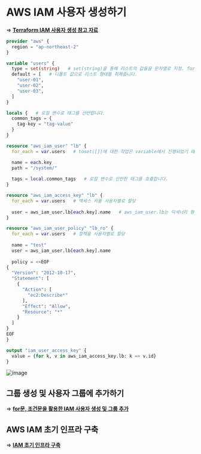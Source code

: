 # AWS IAM 사용자 생성하기


=> **[Terraform IAM 사용자 생성 참고 자료](https://registry.terraform.io/providers/hashicorp/aws/latest/docs/resources/iam_user)**

``` terraform
provider "aws" {
  region = "ap-northeast-2"
}

variable "users" {
  type = set(string)   # set(string)을 통해 리스트의 값들을 문자열로 지정. for_each문에서 toset([])의 역할 수행.
  default = [   # 디폴트 값으로 리스트 형태를 취해줍니다.
    "user-01",
    "user-02",
    "user-03",
  ]
}

locals {   # 로컬 변수로 태그를 선언합니다.
  common_tags = {
    tag-key = "tag-value"
  }
}

resource "aws_iam_user" "lb" {
  for_each = var.users   # toset([])에 대한 작업은 variable에서 진행되었기 때문에 변수만 호출합니다.

  name = each.key
  path = "/system/"
  
  tags = local.common_tags   # 로컬 변수로 선언한 태그를 호출합니다.
}

resource "aws_iam_access_key" "lb" {
  for_each = var.users   # 액세스 키를 사용자별로 할당
  
  user = aws_iam_user.lb[each.key].name   # aws_iam_user.lb는 딕셔너리 형태이므로 [each.key] 형태로 호출합니다.
}

resource "aws_iam_user_policy" "lb_ro" {
  for_each = var.users   # 정책을 사용자별로 할당
  
  name = "test"
  user = aws_iam_user.lb[each.key].name
  
  policy = <<EOF
{
  "Version": "2012-10-17",
  "Statement": [
    {
      "Action": [
        "ec2:Describe*"
      ],
      "Effect": "Allow",
      "Resource": "*"
    }
  ]
}
EOF
}

output "iam_user_access_key" {
  value = {for k, v in aws_iam_access_key.lb: k => v.id}
}
```   
![image](https://user-images.githubusercontent.com/43658658/156288725-a6a6ea0a-f8e7-4a93-800d-a2bd64625c3a.png)

## 그룹 생성 및 사용자 그룹에 추가하기

=> **[for문, 조건문을 활용한 IAM 사용자 생성 및 그룹 추가](https://github.com/khyup0629/devops/blob/main/Terraform/Terraform_For.md#for%EB%AC%B8%EC%9D%84-%EC%9D%B4%EC%9A%A9%ED%95%B4-aws-iam-%EC%82%AC%EC%9A%A9%EC%9E%90-%EC%83%9D%EC%84%B1%ED%95%B4%EB%B3%B4%EA%B8%B0)**

## AWS IAM 초기 인프라 구축

=> **[IAM 초기 인프라 구축]()**
